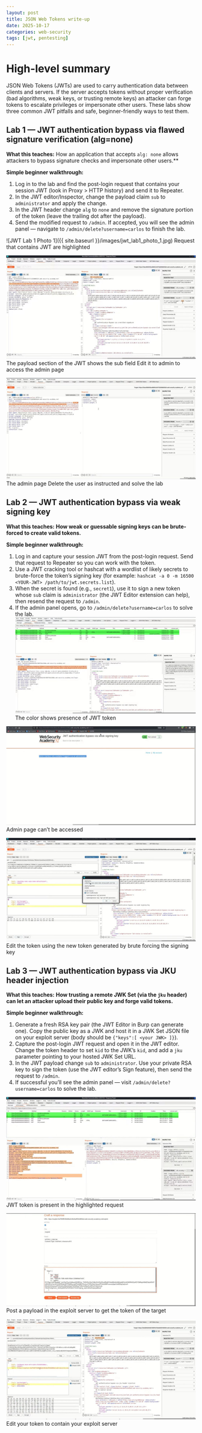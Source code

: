 ```yaml
---
layout: post
title: JSON Web Tokens write-up
date: 2025-10-17
categories: web-security
tags: [jwt, pentesting]
---
```

# High-level summary
JSON Web Tokens (JWTs) are used to carry authentication data between clients and servers. If the server accepts tokens without proper verification (bad algorithms, weak keys, or trusting remote keys) an attacker can forge tokens to escalate privileges or impersonate other users. These labs show three common JWT pitfalls and safe, beginner-friendly ways to test them.

## Lab 1 — JWT authentication bypass via flawed signature verification (alg=none)

**What this teaches:** How an application that accepts `alg: none` allows attackers to bypass signature checks and impersonate other users.**

**Simple beginner walkthrough:**

1. Log in to the lab and find the post-login request that contains your session JWT (look in Proxy > HTTP history) and send it to Repeater.
2. In the JWT editor/Inspector, change the payload claim `sub` to `administrator` and apply the change.
3. In the JWT header change `alg` to `none` and remove the signature portion of the token (leave the trailing dot after the payload).
4. Send the modified request to `/admin`. If accepted, you will see the admin panel — navigate to `/admin/delete?username=carlos` to finish the lab.

![JWT Lab 1 Photo 1]({{ site.baseurl }}/images/jwt_lab1_photo_1.jpg)
Request that contains JWT are highlighted


![image alt](https://github.com/Lispectree/web-sec/blob/546e0fec425116122fe0b9a416064ad1eea107ba/web-security-labs/labs/jwt/JWT%20LAB1%20PHOTO2.jpg)
The payload section of the JWT shows the sub field
Edit it to admin to access the admin page


![image alt](https://github.com/Lispectree/web-sec/blob/561e37ae31d6b5956f4669aa8ced149b6285478a/web-security-labs/labs/jwt/JWT%20LAB1%20PHOTO3.jpg)
The admin page
Delete the user as instructed and solve the lab
## Lab 2 — JWT authentication bypass via weak signing key

**What this teaches:** **How weak or guessable signing keys can be brute-forced to create valid tokens.**

**Simple beginner walkthrough:**

1. Log in and capture your session JWT from the post-login request. Send that request to Repeater so you can work with the token.
2. Use a JWT cracking tool or hashcat with a wordlist of likely secrets to brute-force the token’s signing key (for example: `hashcat -a 0 -m 16500 <YOUR-JWT> /path/to/jwt.secrets.list`).
3. When the secret is found (e.g., `secret1`), use it to sign a new token whose `sub` claim is `administrator` (the JWT Editor extension can help), then resend the request to `/admin`.
4. If the admin panel opens, go to `/admin/delete?username=carlos` to solve the lab.
   ![image alt](https://github.com/Lispectree/web-sec/blob/1d2cd5d3f8b8b3b9cbd5c02e67cf551182b04ef5/web-security-labs/labs/jwt/JWT%20LAB2%20PHOTO1.jpg)
   The color shows presence of JWT token


  ![image alt](https://github.com/Lispectree/web-sec/blob/c0f67cf97d4666a4e54b001835851d396b1710b1/web-security-labs/labs/jwt/JWT%20LAB2%20PHOTO2.jpg)
  Admin page can’t be accessed


 ![image alt](https://github.com/Lispectree/web-sec/blob/4ddf71536b275980ed0349d669e88ecccfaaf955/web-security-labs/labs/jwt/JWT%20LAB2%20PHOTO3.jpg)
 Edit the token using the new token generated by brute forcing the signing key

## Lab 3 — JWT authentication bypass via JKU header injection

**What this teaches:** **How trusting a remote JWK Set (via the `jku` header) can let an attacker upload their public key and forge valid tokens.**

**Simple beginner walkthrough:**

1. Generate a fresh RSA key pair (the JWT Editor in Burp can generate one). Copy the public key as a JWK and host it in a JWK Set JSON file on your exploit server (body should be `{"keys":[ <your JWK> ]}`).
2. Capture the post-login JWT request and open it in the JWT editor. Change the token header to set `kid` to the JWK’s `kid`, and add a `jku` parameter pointing to your hosted JWK Set URL.
3. In the JWT payload change `sub` to `administrator`. Use your private RSA key to sign the token (use the JWT editor’s Sign feature), then send the request to `/admin`.
4. If successful you’ll see the admin panel — visit `/admin/delete?username=carlos` to solve the lab.

 ![image alt](https://github.com/Lispectree/web-sec/blob/8496d82227e11d676badcf37f039c69130393c76/web-security-labs/labs/jwt/JWT%20LAB3%20PHOTO1.jpg)
 JWT token is present in the highlighted request


  ![image alt](https://github.com/Lispectree/web-sec/blob/2bc3dc53a6cff05f70fb2ac7a53dca485d5bbd29/web-security-labs/labs/jwt/JWT%20LAB3%20PHOTO2.jpg)
  Post a payload in the exploit server to get the token of the target


 ![image alt](https://github.com/Lispectree/web-sec/blob/a8b0bef6c2d5aa905278618888daf6297919979d/web-security-labs/labs/jwt/JWT%20LAB3%20PHOTO3.jpg)
 Edit your token to contain your exploit server
